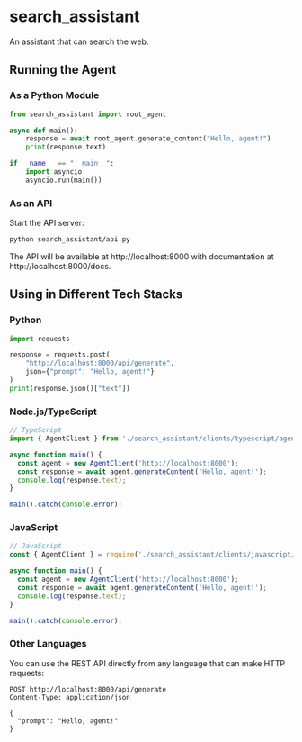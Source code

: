 # search_assistant

An assistant that can search the web.

## Running the Agent

### As a Python Module

```python
from search_assistant import root_agent

async def main():
    response = await root_agent.generate_content("Hello, agent!")
    print(response.text)

if __name__ == "__main__":
    import asyncio
    asyncio.run(main())
```

### As an API

Start the API server:

```bash
python search_assistant/api.py
```

The API will be available at http://localhost:8000 with documentation at http://localhost:8000/docs.

## Using in Different Tech Stacks

### Python

```python
import requests

response = requests.post(
    "http://localhost:8000/api/generate",
    json={"prompt": "Hello, agent!"}
)
print(response.json()["text"])
```

### Node.js/TypeScript

```typescript
// TypeScript
import { AgentClient } from './search_assistant/clients/typescript/agent-client';

async function main() {
  const agent = new AgentClient('http://localhost:8000');
  const response = await agent.generateContent('Hello, agent!');
  console.log(response.text);
}

main().catch(console.error);
```

### JavaScript

```javascript
// JavaScript
const { AgentClient } = require('./search_assistant/clients/javascript/agent-client');

async function main() {
  const agent = new AgentClient('http://localhost:8000');
  const response = await agent.generateContent('Hello, agent!');
  console.log(response.text);
}

main().catch(console.error);
```

### Other Languages

You can use the REST API directly from any language that can make HTTP requests:

```
POST http://localhost:8000/api/generate
Content-Type: application/json

{
  "prompt": "Hello, agent!"
}
```
